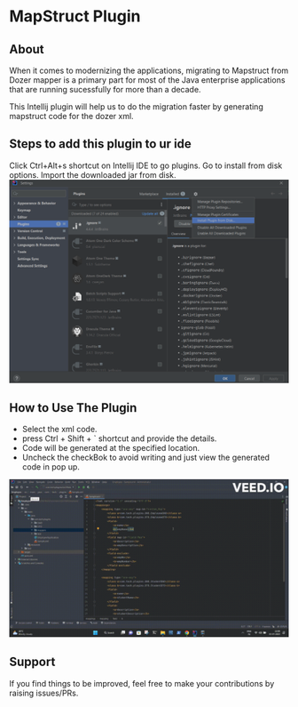 # MapStruct Plugin

## About

When it comes to modernizing the applications, migrating to Mapstruct from Dozer mapper is a primary part for most of the Java enterprise applications that are running sucessfully for more than a decade.

This Intellij plugin will help us to do the migration faster by generating mapstruct code for the dozer xml.

## Steps to add this plugin to ur ide

Click Ctrl+Alt+s shortcut on Intellij IDE to go plugins.
Go to install from disk options.
Import the downloaded  jar from disk. <br>
![to](Documents/to.png "to")

## How to Use The Plugin
- Select the xml code.
- press Ctrl + Shift + ` shortcut  and provide the details.
- Code will be generated at the specified location.
- Uncheck the checkBok to avoid writing and just view the generated code in pop up.


![GIF](Documents/MapStructGIF.gif "GIF")

## Support

If you find things to be improved, feel free to make your contributions by raising issues/PRs.